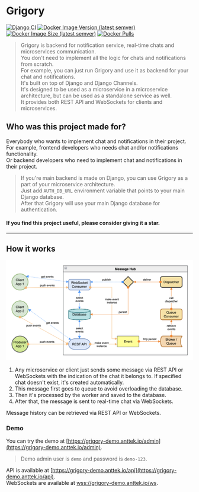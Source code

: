 # Grigory  
  
[![Django CI](https://github.com/Anttek-io/grigory/actions/workflows/django.yml/badge.svg)](https://github.com/Anttek-io/grigory/actions/workflows/django.yml)
[![Docker Image Version (latest semver)](https://img.shields.io/docker/v/harleyking/grigory?sort=semver)](https://hub.docker.com/r/harleyking/grigory)
[![Docker Image Size (latest semver)](https://img.shields.io/docker/image-size/harleyking/grigory?sort=semver)](https://hub.docker.com/r/harleyking/grigory)
[![Docker Pulls](https://img.shields.io/docker/pulls/harleyking/grigory)](https://hub.docker.com/r/harleyking/grigory)  
  
> Grigory is backend for notification service, real-time chats and microservices communication.  
You don't need to implement all the logic for chats and notifications from scratch.  
For example, you can just run Grigory and use it as backend for your chat and notifications.  
It's built on top of Django and Django Channels.  
It's designed to be used as a microservice in a microservice architecture, 
but can be used as a standalone service as well.  
It provides both REST API and WebSockets for clients and microservices.  
  
## Who was this project made for?
  
Everybody who wants to implement chat and notifications in their project.  
For example, frontend developers who needs chat and/or notifications functionality.  
Or backend developers who need to implement chat and notifications in their project.
> If you're main backend is made on Django, you can use Grigory as a part of your microservice architecture.  
> Just add `AUTH_DB_URL` environment variable that points to your main Django database.  
> After that Grigory will use your main Django database for authentication.  
  
#### If you find this project useful, please consider giving it a star.  
  
---
  
## How it works
  
![screenshot](media/scheme.png)  
  
1. Any microservice or client just sends some message via REST API or WebSockets 
with the indication of the chat it belongs to.
If specified chat doesn't exist, it's created automatically.
2. This message first goes to queue to avoid overloading the database.  
3. Then it's processed by the worker and saved to the database.  
4. After that, the message is sent to real-time chat via WebSockets.

Message history can be retrieved via REST API or WebSockets.  
  
### Demo
  
You can try the demo at [https://grigory-demo.anttek.io/admin](https://grigory-demo.anttek.io/admin).  
  
> Demo admin user is `demo` and password is `demo-123`.  
  
API is available at [https://grigory-demo.anttek.io/api](https://grigory-demo.anttek.io/api).  
WebSockets are available at [wss://grigory-demo.anttek.io/ws](wss://grigory-demo.anttek.io/ws).  
  